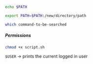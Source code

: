 ```bash
echo $PATH	
```

```bash
export PATH=$PATH:/new/directory/path
```

```bash
which command-to-be-searched
```

##### Permissions

```bash
chmod +x script.sh
```

`$USER` -> prints the current logged in user